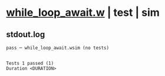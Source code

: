 # [while_loop_await.w](../../../../../examples/tests/valid/while_loop_await.w) | test | sim

## stdout.log
```log
pass ─ while_loop_await.wsim (no tests)
 
 
Tests 1 passed (1)
Duration <DURATION>
```

